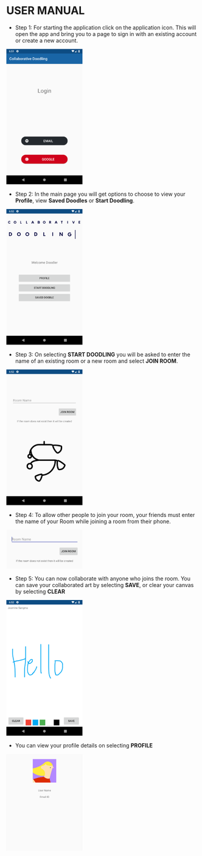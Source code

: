 # USER MANUAL #


* Step 1: For starting the application click on the application icon. This will open the app and bring you to a page to sign in with an existing account or create a new account.
    
<img src="https://raw.githubusercontent.com/ichimichi/Collaborative-Doodling/master/documents/images/Screenshot_1.png" alt="drawing" width="200"/>

* Step 2: In the main page you will get options to choose to view your **Profile**, view **Saved Doodles** or **Start Doodling**.

<img src="https://raw.githubusercontent.com/ichimichi/Collaborative-Doodling/master/documents/images/Screenshot_2.png" alt="drawing" width="200"/>

* Step 3: On selecting **START DOODLING** you will be asked to enter the name of an existing room or a new room and select **JOIN ROOM**.

<img src="https://raw.githubusercontent.com/ichimichi/Collaborative-Doodling/master/documents/images/Screenshot_3.png" alt="drawing" width="200"/>

* Step 4: To allow other people to join your room, your friends must enter the name of your Room while joining a room from their phone.
 
<img src="https://raw.githubusercontent.com/ichimichi/Collaborative-Doodling/master/documents/images/Screenshot_6.png" alt="drawing" width="200"/>

* Step 5: You can now collaborate with anyone who joins the room. You can save your collaborated art by selecting **SAVE**, or clear your canvas by selecting **CLEAR**

<img src="https://raw.githubusercontent.com/ichimichi/Collaborative-Doodling/master/documents/images/Screenshot_4.png" alt="drawing" width="200"/>

* You can view your profile details on selecting **PROFILE**

<img src="https://raw.githubusercontent.com/ichimichi/Collaborative-Doodling/master/documents/images/Screenshot_5.png" alt="drawing" width="200"/>
